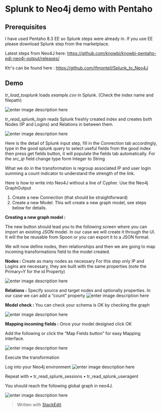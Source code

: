 # Splunk to Neo4j demo with Pentaho

## Prerequisites

I have used Pentaho 8.3 EE so Splunk steps were already in. If you use EE please download Splunk step from the marketplace.

Latest steps from Neo4J here: https://github.com/knowbi/knowbi-pentaho-pdi-neo4j-output/releases/

Ktr's can be found here : https://github.com/jfmonteil/Splunk_to_Neo4J

## Demo
*tr_load_tosplunk* loads *example.csv* in Splunk. (Check the index name and filepath)

![enter image description here](https://lh3.googleusercontent.com/I0iplMufK_GxUlWVzVrl-I7q0tczsQ1kcIUYWzn-vBOiBrwdmrEsGPhhSwQYRHxZK0JjtYdYcGbejg "Loading Splunk")

*tr_read_splunk_login* reads Splunk freshly created index and creates both Nodes (IP and Logins) and Relations in between them.

![enter image description here](https://lh3.googleusercontent.com/QP6KjjPNUngfPiYdl3RDiJ_EYV_fdWjB7Aad1TWccGHuwU0eNfGLnJaa7uFFlq8_Fl1l98P_GwDdkw "transformation")

Here is the detail of Splunk input step, fill in the Connection tab accordingly, type in the good splunk query to select useful fields from the good index then press get fields button, it will populate the fields tab automatically. 
For the *src_ip* field change type form Integer to String

What we do in the transformation is regroup associated IP and user login summing a count indicator to understand the strength of the link.

Here is how to write into Neo4J without a line of Cypher.
Use the Neo4j GraphOutput
1.	Create a new Connection (that should be straightforward)
2.	Create a new Model. This will create a new graph model, see steps below for details.

 **Creating a new graph model :**

The new button should lead you to the following screen where you can import an existing JSON model. In our case we will create it through the UI. It will the be reusable from Spoon or you can export it to a JSON format.

We will now define nodes, then relationships and then we are going to map incoming transformations field to the model created.

**Nodes :**
Create as many nodes as necessary
For this step only IP and Logins are necessary, they are built with the same properties (note the Primary=Y for the id Property)
 
![enter image description here](https://lh3.googleusercontent.com/vgirQcye81Zt1ZLwbmq59U3ebE-IJeZL8e6KCnYAPiVAS_Cq7axsfR15K0Ya_8IcT70f2YVz4qAlTQ "Defining nodes")

**Relations :**
Specify source and target nodes and optionally properties. In our case we can add a “count” property 
 ![enter image description here](https://lh3.googleusercontent.com/rrG_BhuL0Let7YEtBH8sPp5NVvsjOO8gukNGKk_IqZGveH1U7To_6qIMRTFc0iyzTmT5nuDrGc_vDg "Relationships")

**Model check :**
You can check your schema is OK by checking the graph
 
![enter image description here](https://lh3.googleusercontent.com/veRBE8uz8XN2TsB2iqSyMjwh2vvk4v6D_M02pn7XJRno5_gGeisxP9iC5RINVtNIE-G8kX1pa8p8mQ "Graph Model summary")

**Mapping incoming fields :**
Once your model designed click OK
 
Add the following or click the “Map Fields button” for easy Mapping interface.

![enter image description here](https://lh3.googleusercontent.com/saV-bwG2d44GsU5bw31kTU9ENkPQ-QTN66PiqF4RVCH6Qy19KIXQXyDk9TCZRL_aKB4MbF5XCA14Yg "mapping")

Execute the transformation

Log into your Neo4j environment
 ![enter image description here](https://lh3.googleusercontent.com/TlZvuqbspbA1hRVON0ngRqyykiodhU5_CCLgdp6ThgbA7Zhpm66qnDNcpW04E7iRhGZVxyQfyBUX4A "Relating IP and logins")

Repeat with 
•	tr_read_splunk_sessions
•	tr_read_splunk_useragent

You should reach the following global graph in neo4J.

![enter image description here](https://lh3.googleusercontent.com/GvA1e2Sg-SVw4whv6g_yT7PsIdu8F5Sx6WGICV3-_9VxjNz1R7t6e9Qsn-Em-5kkP8iB_mgMhD4qlQ "full neo4J")

> Written with [StackEdit](https://stackedit.io/).